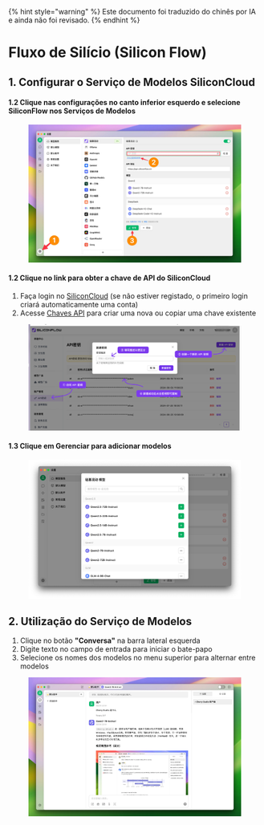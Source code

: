 
{% hint style="warning" %}
Este documento foi traduzido do chinês por IA e ainda não foi revisado.
{% endhint %}

# Fluxo de Silício (Silicon Flow)

## 1. Configurar o Serviço de Modelos SiliconCloud <a href="#id-2-siliconcloud" id="id-2-siliconcloud"></a>

#### [​](https://docs.siliconflow.cn/usercases/use-siliconcloud-in-cherry-studio#2-1)1.2 Clique nas configurações no canto inferior esquerdo e selecione **SiliconFlow** nos Serviços de Modelos <a href="#id-2-1" id="id-2-1"></a>

<figure><img src="https://raw.githubusercontent.com/siliconflow/doc-images/refs/heads/main/1-apikey-settings.webp" alt=""><figcaption></figcaption></figure>

#### [​](https://docs.siliconflow.cn/usercases/use-siliconcloud-in-cherry-studio#2-2-siliconcloud-api)1.2 Clique no link para obter a chave de API do SiliconCloud <a href="#id-2-2-siliconcloud-api" id="id-2-2-siliconcloud-api"></a>

1. Faça login no [SiliconCloud](https://cloud.siliconflow.cn/) (se não estiver registado, o primeiro login criará automaticamente uma conta)
2. Acesse [Chaves API](https://cloud.siliconflow.cn/account/ak) para criar uma nova ou copiar uma chave existente

<figure><img src="https://raw.githubusercontent.com/siliconflow/doc-images/refs/heads/main/2-siliconcloud-apikey.png" alt=""><figcaption></figcaption></figure>

#### [​](https://docs.siliconflow.cn/usercases/use-siliconcloud-in-cherry-studio#2-3)1.3 Clique em **Gerenciar** para adicionar modelos <a href="#id-2-3" id="id-2-3"></a>

<figure><img src="https://raw.githubusercontent.com/siliconflow/doc-images/refs/heads/main/3-models.png" alt=""><figcaption></figcaption></figure>

## [​](https://docs.siliconflow.cn/usercases/use-siliconcloud-in-cherry-studio#3)2. Utilização do Serviço de Modelos <a href="#id-3" id="id-3"></a>

1. Clique no botão **"Conversa"** na barra lateral esquerda
2. Digite texto no campo de entrada para iniciar o bate-papo
3. Selecione os nomes dos modelos no menu superior para alternar entre modelos

<figure><img src="https://raw.githubusercontent.com/siliconflow/doc-images/refs/heads/main/4-chat.webp" alt=""><figcaption></figcaption></figure>